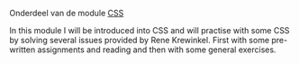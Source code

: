 
Onderdeel van de module [CSS](https://e-learning.educom.nu/essentials/CSS/intro)

In this module I will be introduced into CSS and will practise with some CSS by solving several issues provided by Rene Krewinkel. First with some pre-written assignments and reading and then with some general exercises.
